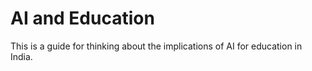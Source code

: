 # AI and Education
This is a guide for thinking about the implications of AI for education in India.
